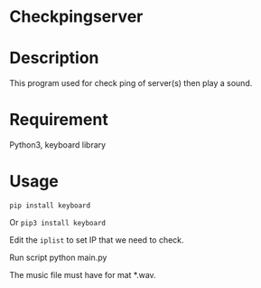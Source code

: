 # Checkpingserver

# Description

This program used for check ping of server(s) then play a sound.

# Requirement

Python3, keyboard library

# Usage

`pip install keyboard`

Or `pip3 install keyboard`

Edit the `iplist` to set IP that we need to check.

Run script python main.py

The music file must have for mat *.wav.